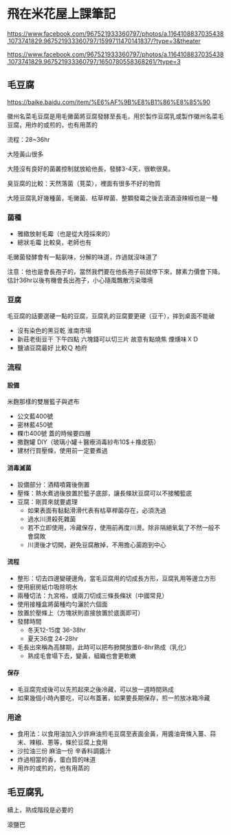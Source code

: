 飛在米花屋上課筆記
=====
https://www.facebook.com/967521933360797/photos/a.1164108837035438.1073741829.967521933360797/1599711470141837/?type=3&theater

https://www.facebook.com/967521933360797/photos/a.1164108837035438.1073741829.967521933360797/1650780558368261/?type=3

## 毛豆腐

<https://baike.baidu.com/item/%E6%AF%9B%E8%B1%86%E8%85%90>

徽州名菜毛豆腐是用毛黴菌將豆腐發酵至長毛，用於製作豆腐乳或製作徽州名菜毛豆腐，用炸的或煎的，也有用蒸的

流程：28~36hr

大陸黃山很多

大陸沒有良好的菌叢控制就放給他長，發酵3-4天，很軟很臭。

臭豆腐的比較：天然落菌（莧菜），裡面有很多不好的物質

大陸豆腐乳好幾種菌，毛黴菌、枯草桿菌、整顆發霉之後去滾酒滾辣椒也是一種

### 菌種
* 雅緻放射毛霉（也是從大陸採來的）
* 總狀毛霉 比較臭，老師也有

毛黴菌發酵會有一點氨味，分解的味道，炸過就沒味道了

注意：他也是會長孢子的，當然我們要在他長孢子前就停下來，酵素力價會下降。估計36hr以後有機會長出孢子，小心隨風飄散污染環境

### 豆腐
毛豆腐的話要選硬一點的豆腐，豆腐乳的豆腐要更硬（豆干），摔到桌面不能破

* 沒有染色的黑豆乾 淮南市場 
* 新莊老街豆干 下午四點 六塊錢可以切三片 故意有點燒焦 煙燻味ＸＤ
* 鹽滷豆腐最好 比較Ｑ 柏府

### 流程
#### 設備
米麴那樣的雙層籃子與遮布

* 公文藍400號
* 密林藍450號
* 粿巾400號 蓋的時候要四層
* 撒麴罐 DIY（玻璃小罐＋醫療消毒紗布10$＋橡皮筋）
* 建材行買壓條，使用前一定要煮過

#### 消毒滅菌

* 設備部分：酒精噴霧後倒置
* 壓條：熱水煮過後放置於籃子底部，讓長條狀豆腐可以不接觸籃底
* 豆腐：剛買來就要處理
  * 如果表面有黏黏滑滑代表有枯草桿菌存在，必須洗過
  * 過水川燙殺死雜菌
  * 若不立即使用，冷藏保存，使用前再度川燙。除非隔絕氧氣了不然一般不會腐敗
  * 川燙後才切開，避免豆腐散掉，不用擔心菌跑到中心

#### 流程
* 整形：切去四邊變硬邊角，當毛豆腐用的切成長方形，豆腐乳用等邊立方形
* 使用廚房紙巾吸除明水
* 兩種切法：九宮格，或兩刀切成三條長條狀（中國常見）
* 使用接種盒將菌種均勻灑於六個面
* 放置於壓條上（方塊狀則直接放置於底面即可）
* 發酵時間 
  * 冬天12-15度 36-38hr
  * 夏天36度 24-28hr
* 毛長出來稱為高酵期，此時可以把布掀開放置6-8hr熟成（乳化）
  * 熟成毛會塌下去，變黃，組織也會更軟嫩

#### 保存
* 毛豆腐完成後可以先煎起來之後冷藏，可以放一週時間熟成
* 如果幾個小時內要吃，可以布蓋著，如果要長期保存，煎一煎放冰箱冷藏

### 用途
* 食用法：以食用油加入少許麻油煎毛豆腐至表面金黃，用醬油膏條入薑、蒜末、辣椒、蔥等，條於豆腐上食用
* 沙拉油三份 麻油一份 辛香料調醬汁
* 炸過相當的香，蛋白質的味道
* 用炸的或煎的，也有用蒸的

## 毛豆腐乳

續上，熟成階段是必要的

滾鹽巴
